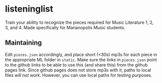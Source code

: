 # listeninglist

Train your ability to recognize the pieces required for Music Literature
1, 2, 3, and 4. Made specifically for Marianopolis Music students.

## Maintaining

Edit `pieces.json` accordingly, and place short (<30s) mp3s for each piece
in the appropriate ML folder in `static`. Make sure the links in `pieces.json`
point to the github links to be able to use this (and share this) from the
github pages link. Since github pages does not store mp3s with it, paths
to local files *will not work*. However, you can use local paths for
testing purposes.

